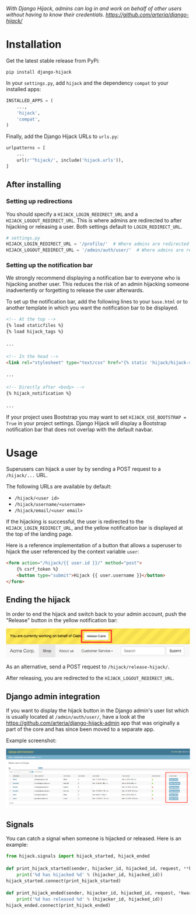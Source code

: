 *With Django Hijack, admins can log in and work on behalf of other users without having to know their credentials. <https://github.com/arteria/django-hijack/>*

# Installation

Get the latest stable release from PyPi:

    pip install django-hijack

In your ``settings.py``, add ``hijack`` and the dependency `compat` to your installed apps:

```python
INSTALLED_APPS = (
    ...,
    'hijack',
    'compat',
)
```

Finally, add the Django Hijack URLs to ``urls.py``:

```python
urlpatterns = [
    ...
    url(r'^hijack/', include('hijack.urls')),
]
```

## After installing

### Setting up redirections
You should specify a `HIJACK_LOGIN_REDIRECT_URL` and a `HIJACK_LOGOUT_REDIRECT_URL`. 
This is where admins are redirected to after hijacking or releasing a user. 
Both settings default to `LOGIN_REDIRECT_URL`.

```python
# settings.py
HIJACK_LOGIN_REDIRECT_URL = '/profile/'  # Where admins are redirected to after hijacking a user
HIJACK_LOGOUT_REDIRECT_URL = '/admin/auth/user/'  # Where admins are redirected to after releasing a user
```

### Setting up the notification bar
We strongly recommend displaying a notification bar to everyone who is hijacking another user.
This reduces the risk of an admin hijacking someone inadvertently or forgetting to release the user afterwards.

To set up the notification bar, add the following lines to your `base.html` or to another template in which you want the notification bar to be displayed.

```html
<!-- At the top -->
{% load staticfiles %}
{% load hijack_tags %}

...

<!-- In the head -->
<link rel="stylesheet" type="text/css" href="{% static 'hijack/hijack-styles.css' %}" />

...

<!-- Directly after <body> -->
{% hijack_notification %}

...
```

If your project uses Bootstrap you may want to set `HIJACK_USE_BOOTSTRAP = True` in your project settings.
Django Hijack will display a Bootstrap notification bar that does not overlap with the default navbar.

# Usage

Superusers can hijack a user by by sending a POST request to a `/hijack/...` URL.

The following URLs are available by default:

* `/hijack/<user id>` 
* `/hijack/username/<username>`
* `/hijack/email/<user email>`

If the hijacking is successful, the user is redirected to the `HIJACK_LOGIN_REDIRECT_URL`, 
and the yellow notification bar is displayed at the top of the landing page.

Here is a reference implementation of a button that allows a superuser to hijack the user referenced by the context variable `user`:

```html
<form action="/hijack/{{ user.id }}/" method="post">
    {% csrf_token %}
    <button type="submit">Hijack {{ user.username }}</button>
</form>
```

## Ending the hijack
In order to end the hijack and switch back to your admin account, push the "Release" button in the yellow notification bar:

![Screenshot of the release button in the notification bar](release-button.png)

As an alternative, send a POST request to `/hijack/release-hijack/`.

After releasing, you are redirected to the `HIJACK_LOGOUT_REDIRECT_URL`.

## Django admin integration

If you want to display the hijack button in the Django admin's user list which is usually located at `/admin/auth/user/`, 
have a look at the <https://github.com/arteria/django-hijack-admin> app 
that was originally a part of the core and has since been moved to a separate app.

Example screenshot:

![Screenshot of the django admin user list with a hijack column](admin-screenshot.png)

## Signals
You can catch a signal when someone is hijacked or released. Here is an example:

```python
from hijack.signals import hijack_started, hijack_ended

def print_hijack_started(sender, hijacker_id, hijacked_id, request, **kwargs):
    print('%d has hijacked %d' % (hijacker_id, hijacked_id))
hijack_started.connect(print_hijack_started)
    
def print_hijack_ended(sender, hijacker_id, hijacked_id, request, *kwargs):
    print('%d has released %d' % (hijacker_id, hijacked_id))
hijack_ended.connect(print_hijack_ended)
```
